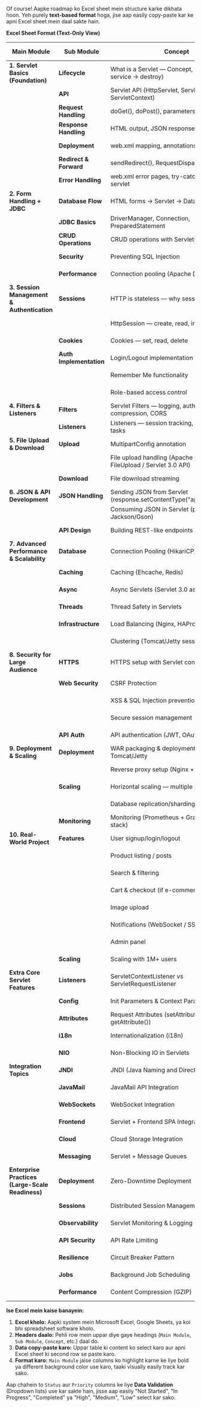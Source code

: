 Of course! Aapke roadmap ko Excel sheet mein structure karke dikhata hoon. Yeh purely **text-based format** hoga, jise aap easily copy-paste kar ke apni Excel sheet mein daal sakte hain.

**Excel Sheet Format (Text-Only View)**

Main Module | Sub Module | Concept | Status | Priority | Start Date | End Date | Days Taken | % Complete | Resources/Links | Remarks
---|---|---|---|---|---|---|---|---|---|---
**1. Servlet Basics (Foundation)** | **Lifecycle** | What is a Servlet — Concept, lifecycle (init → service → destroy) | Not Started | High | | | | 0% | |
| | **API** | Servlet API (HttpServlet, ServletConfig, ServletContext) | Not Started | High | | | | 0% | |
| | **Request Handling** | doGet(), doPost(), parameters, query string | Not Started | High | | | | 0% | |
| | **Response Handling** | HTML output, JSON response, content types | Not Started | High | | | | 0% | |
| | **Deployment** | web.xml mapping, annotations (@WebServlet) | Not Started | Medium | | | | 0% | |
| | **Redirect & Forward** | sendRedirect(), RequestDispatcher | Not Started | Medium | | | | 0% | |
| | **Error Handling** | web.xml error pages, try-catch, custom error servlet | Not Started | Medium | | | | 0% | |
| **2. Form Handling + JDBC** | **Database Flow** | HTML forms → Servlet → Database flow | Not Started | High | | | | 0% | |
| | **JDBC Basics** | DriverManager, Connection, PreparedStatement | Not Started | High | | | | 0% | |
| | **CRUD Operations** | CRUD operations with Servlets | Not Started | High | | | | 0% | |
| | **Security** | Preventing SQL Injection | Not Started | High | | | | 0% | |
| | **Performance** | Connection pooling (Apache DBCP / HikariCP) | Not Started | High | | | | 0% | |
| **3. Session Management & Authentication** | **Sessions** | HTTP is stateless — why sessions are needed | Not Started | High | | | | 0% | |
| | | HttpSession — create, read, invalidate | Not Started | High | | | | 0% | |
| | **Cookies** | Cookies — set, read, delete | Not Started | Medium | | | | 0% | |
| | **Auth Implementation** | Login/Logout implementation | Not Started | High | | | | 0% | |
| | | Remember Me functionality | Not Started | Medium | | | | 0% | |
| | | Role-based access control | Not Started | Medium | | | | 0% | |
| **4. Filters & Listeners** | **Filters** | Servlet Filters — logging, authentication, compression, CORS | Not Started | High | | | | 0% | |
| | **Listeners** | Listeners — session tracking, app startup tasks | Not Started | Medium | | | | 0% | |
| **5. File Upload & Download** | **Upload** | MultipartConfig annotation | Not Started | High | | | | 0% | |
| | | File upload handling (Apache Commons FileUpload / Servlet 3.0 API) | Not Started | High | | | | 0% | |
| | **Download** | File download streaming | Not Started | High | | | | 0% | |
| **6. JSON & API Development** | **JSON Handling** | Sending JSON from Servlet (response.setContentType("application/json")) | Not Started | High | | | | 0% | |
| | | Consuming JSON in Servlet (parse with Jackson/Gson) | Not Started | High | | | | 0% | |
| | **API Design** | Building REST-like endpoints with Servlets | Not Started | High | | | | 0% | |
| **7. Advanced Performance & Scalability** | **Database** | Connection Pooling (HikariCP) | Not Started | High | | | | 0% | |
| | **Caching** | Caching (Ehcache, Redis) | Not Started | Medium | | | | 0% | |
| | **Async** | Async Servlets (Servlet 3.0 async support) | Not Started | Medium | | | | 0% | |
| | **Threads** | Thread Safety in Servlets | Not Started | High | | | | 0% | |
| | **Infrastructure** | Load Balancing (Nginx, HAProxy) | Not Started | Medium | | | | 0% | |
| | | Clustering (Tomcat/Jetty session replication) | Not Started | Medium | | | | 0% | |
| **8. Security for Large Audience** | **HTTPS** | HTTPS setup with Servlet container | Not Started | High | | | | 0% | |
| | **Web Security** | CSRF Protection | Not Started | High | | | | 0% | |
| | | XSS & SQL Injection prevention | Not Started | High | | | | 0% | |
| | | Secure session management | Not Started | High | | | | 0% | |
| | **API Auth** | API authentication (JWT, OAuth 2.0) | Not Started | High | | | | 0% | |
| **9. Deployment & Scaling** | **Deployment** | WAR packaging & deployment on Tomcat/Jetty | Not Started | High | | | | 0% | |
| | | Reverse proxy setup (Nginx + Tomcat) | Not Started | High | | | | 0% | |
| | **Scaling** | Horizontal scaling — multiple servers | Not Started | High | | | | 0% | |
| | | Database replication/sharding | Not Started | Medium | | | | 0% | |
| | **Monitoring** | Monitoring (Prometheus + Grafana / ELK stack) | Not Started | Medium | | | | 0% | |
| **10. Real-World Project** | **Features** | User signup/login/logout | Not Started | High | | | | 0% | |
| | | Product listing / posts | Not Started | High | | | | 0% | |
| | | Search & filtering | Not Started | High | | | | 0% | |
| | | Cart & checkout (if e-commerce) | Not Started | High | | | | 0% | |
| | | Image upload | Not Started | High | | | | 0% | |
| | | Notifications (WebSocket / SSE) | Not Started | Medium | | | | 0% | |
| | | Admin panel | Not Started | Medium | | | | 0% | |
| | **Scaling** | Scaling with 1M+ users | Not Started | High | | | | 0% | |
| **Extra Core Servlet Features** | **Listeners** | ServletContextListener vs ServletRequestListener | Not Started | Medium | | | | 0% | |
| | **Config** | Init Parameters & Context Parameters | Not Started | Medium | | | | 0% | |
| | **Attributes** | Request Attributes (setAttribute(), getAttribute()) | Not Started | Medium | | | | 0% | |
| | **i18n** | Internationalization (i18n) | Not Started | Low | | | | 0% | |
| | **NIO** | Non-Blocking IO in Servlets | Not Started | Low | | | | 0% | |
| **Integration Topics** | **JNDI** | JNDI (Java Naming and Directory Interface) | Not Started | Medium | | | | 0% | |
| | **JavaMail** | JavaMail API Integration | Not Started | Low | | | | 0% | |
| | **WebSockets** | WebSocket Integration | Not Started | Medium | | | | 0% | |
| | **Frontend** | Servlet + Frontend SPA Integration | Not Started | High | | | | 0% | |
| | **Cloud** | Cloud Storage Integration | Not Started | Medium | | | | 0% | |
| | **Messaging** | Servlet + Message Queues | Not Started | Medium | | | | 0% | |
| **Enterprise Practices (Large-Scale Readiness)** | **Deployment** | Zero-Downtime Deployment | Not Started | High | | | | 0% | |
| | **Sessions** | Distributed Session Management | Not Started | High | | | | 0% | |
| | **Observability** | Servlet Monitoring & Logging | Not Started | Medium | | | | 0% | |
| | **API Security** | API Rate Limiting | Not Started | High | | | | 0% | |
| | **Resilience** | Circuit Breaker Pattern | Not Started | Medium | | | | 0% | |
| | **Jobs** | Background Job Scheduling | Not Started | Medium | | | | 0% | |
| | **Performance** | Content Compression (GZIP) | Not Started | Medium | | | | 0% | |

**Ise Excel mein kaise banayein:**

1.  **Excel kholo:** Aapki system mein Microsoft Excel, Google Sheets, ya koi bhi spreadsheet software kholo.
2.  **Headers daalo:** Pehli row mein uppar diye gaye headings (`Main Module`, `Sub Module`, `Concept`, etc.) daal do.
3.  **Data copy-paste karo:** Uppar table ki content ko select karo aur apni Excel sheet ki second row se paste karo.
4.  **Format karo:** `Main Module` jaise columns ko highlight karne ke liye bold ya different background color use karo, taaki visually easily track kar sako.

Aap chahein to `Status` aur `Priority` columns ke liye **Data Validation** (Dropdown lists) use kar sakte hain, jisse aap easily "Not Started", "In Progress", "Completed" ya "High", "Medium", "Low" select kar sako.
